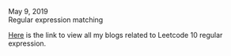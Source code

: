
May 9, 2019 <br>
Regular expression matching <br>

[Here](http://juliachencoding.blogspot.com/search?q=regular+expression+matching) is the link to view all my blogs related to Leetcode 10 regular expression. <br>